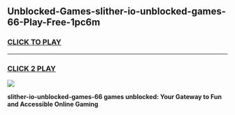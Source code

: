 
## Unblocked-Games-slither-io-unblocked-games-66-Play-Free-1pc6m
<h3>
<a href="https://premium76.site?title=slither-io-unblocked-games-66&ref=22A">CLICK TO PLAY</a></h3>
<hr>

<h3>
<a href="https://premium76.site?title=slither-io-unblocked-games-66&ref=22A">CLICK 2 PLAY</a>
  
</h3>

<a href="https://premium76.site?title=slither-io-unblocked-games-66&ref=22A"><img src="https://clearcache.store/games.png"></a>


**slither-io-unblocked-games-66 games unblocked: Your Gateway to Fun and Accessible Online Gaming**
